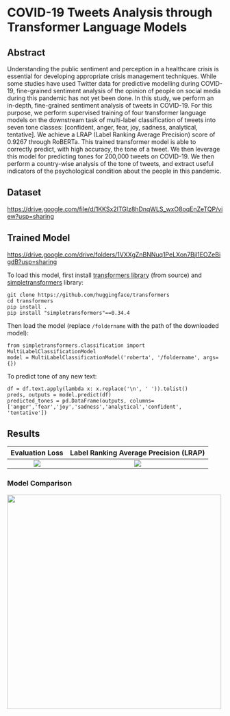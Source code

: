 # COVID-19 Tweets Analysis through Transformer Language Models

## Abstract

Understanding the public sentiment and perception in a healthcare crisis is essential for developing appropriate crisis management techniques. While some studies have used Twitter data for predictive modelling during COVID-19, fine-grained sentiment analysis of the opinion of people on social media during this pandemic has not yet been done. In this study, we perform an in-depth, fine-grained sentiment analysis of tweets in COVID-19. For this purpose, we perform supervised training of four transformer language models on the downstream task of multi-label classification of tweets into seven tone classes: [confident, anger, fear, joy, sadness, analytical, tentative]. We achieve a LRAP (Label Ranking Average Precision) score of 0.9267 through RoBERTa. This trained transformer model is able to correctly predict, with high accuracy, the tone of a tweet. We then leverage this model for predicting tones for 200,000 tweets on COVID-19. We then perform a country-wise analysis of the tone of tweets, and extract useful indicators of the psychological condition about the people in this pandemic.

## Dataset
https://drive.google.com/file/d/1KKSx2lTGIz8hDnqWLS_wxO8oqEnZeTQP/view?usp=sharing

## Trained Model
https://drive.google.com/drive/folders/1VXXgZnBNNuq1PeLXon7Bjl1EOZeBigdB?usp=sharing

To load this model, first install [transformers library](https://github.com/huggingface/transformers) (from source) and [simpletransformers](https://github.com/ThilinaRajapakse/simpletransformers) library:
```
git clone https://github.com/huggingface/transformers
cd transformers
pip install .
pip install "simpletransformers"==0.34.4
```

Then load the model (replace `/foldername` with the path of the downloaded model):
```
from simpletransformers.classification import MultiLabelClassificationModel
model = MultiLabelClassificationModel('roberta', '/foldername', args={})
```

To predict tone of any new text:

```
df = df.text.apply(lambda x: x.replace('\n', ' ')).tolist()
preds, outputs = model.predict(df)
predicted_tones = pd.DataFrame(outputs, columns=['anger','fear','joy','sadness','analytical','confident', 'tentative'])

```




## Results
Evaluation Loss           |  Label Ranking Average Precision (LRAP)
:-------------------------:|:-------------------------:
![](https://raw.githubusercontent.com/ahazeemi/MSDS19003_Project_DLSpring2020/master/results/eval_loss.png)  |  ![](https://raw.githubusercontent.com/ahazeemi/MSDS19003_Project_DLSpring2020/master/results/lrap.png)


### Model Comparison
<img src="https://raw.githubusercontent.com/ahazeemi/MSDS19003_Project_DLSpring2020/master/results/model_comparison.png" width="500">
